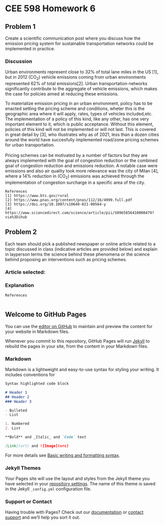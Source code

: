 # CEE 598 Homework 6

## Problem 1
Create a scientific communication post where you discuss how the emission pricing system for sustainable transportation networks could be implemented in practice.

### Discussion


Urban environments represent close to 32% of total lane miles in the US [1], but in 2012 (CO<sub>2</sub>) vehicle emissions coming from urban environments represented 62% of total emissions[2]. Urban transportation networks significantly contribute to the aggregate of vehicle emissions, which makes the case for policies aimed at reducing these emissions.<br/>

To materialize emission pricing in an urban environment, policy has to be enacted setting the pricing scheme and conditions, wheter this is the geographic area where it will apply, rates, types of vehicles included,etc. The implementation of a policy of this kind, like any other, has one very important element to it, which is public acceptance. Without this element, policies of this kind will not be implemented or will not last. This is covered in great detail by [3], who illustrates why as of 2021, less than a dozen cities around the world have succesfully implemented road/zone pricing schemes for urban transportation.<br/>
<br/>
Pricing schemes can be motivated by a number of factors but they are always implemented with the goal of congestion reduction or the combined goal of congestion reduction and emissions reduction. A notable case were emissions and also air quality took more relevance was the city of Milan [4], where a 14% reduction in (CO<sub>2</sub>) emissions was achieved through the implementation of congestion surcharge in a specific area of the city.







```
References
[1] https://www.bts.gov/rural
[2] https://www.pnas.org/content/pnas/112/16/4999.full.pdf
[3] https://doi.org/10.1007/s10640-021-00564-y
[4] https://www.sciencedirect.com/science/article/pii/S0965856410000479?via%3Dihub
```


## Problem 2
Each team should pick a published newspaper or online article related to a topic discussed in class (indicative articles are provided below) and explain in layperson terms the science behind these phenomena or the science behind proposing an interventions such as pricing schemes.

### Article selected:

### Explanation
















```
References


```




## Welcome to GitHub Pages

You can use the [editor on GitHub](https://github.com/jrond994/jrond994.github.io/edit/main/README.md) to maintain and preview the content for your website in Markdown files.

Whenever you commit to this repository, GitHub Pages will run [Jekyll](https://jekyllrb.com/) to rebuild the pages in your site, from the content in your Markdown files.

### Markdown

Markdown is a lightweight and easy-to-use syntax for styling your writing. It includes conventions for

```markdown
Syntax highlighted code block

# Header 1
## Header 2
### Header 3

- Bulleted
- List

1. Numbered
2. List

**Bold** and _Italic_ and `Code` text

[Link](url) and ![Image](src)
```

For more details see [Basic writing and formatting syntax](https://docs.github.com/en/github/writing-on-github/getting-started-with-writing-and-formatting-on-github/basic-writing-and-formatting-syntax).

### Jekyll Themes

Your Pages site will use the layout and styles from the Jekyll theme you have selected in your [repository settings](https://github.com/jrond994/jrond994.github.io/settings/pages). The name of this theme is saved in the Jekyll `_config.yml` configuration file.

### Support or Contact

Having trouble with Pages? Check out our [documentation](https://docs.github.com/categories/github-pages-basics/) or [contact support](https://support.github.com/contact) and we’ll help you sort it out.
